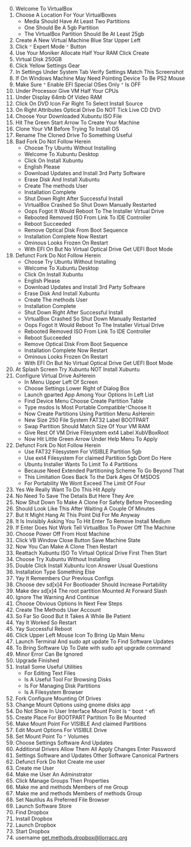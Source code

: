 0. Welcome To VirtualBox
0. Choose A Location For Your VirtualBoxes 
   * Media Should Have At Least Two Partitions
   * One Should Be A 5gb Partition
   * The VirtualBox Partition Should Be At Least 25gb
0. Create A New Virtual Machine Blue Star Upper Left
0. Click `"` Expert Mode `"` Button
0. Use Your Moniker Allocate Half Your RAM Click Create
0. Virtual Disk 250GB
0. Click Yellow Settings Gear
0. In Settings Under System Tab Verify Settings Match This Screenshot
0. If On Windows Machine May Need Pointing Device To Be PS2 Mouse
0. Make Sure  `"` Enable EFI Special OSes Only `"`  Is OFF
0. Under Processor Give VM Half Your CPUs
0. Under Display 64mb Of Video RAM
0. Click On DVD Icon Far Right To Select Install Source
0. On Right Attributes Optical Drive Do NOT Tick Live CD DVD
0. Choose Your Downloaded Xubuntu ISO File
0. Hit The Green Start Arrow To Create Your Machine
0. Clone Your VM Before Trying To Install OS
0. Rename The Cloned Drive To Something Useful
0. Bad Fork Do Not Follow Herein 
   * Choose Try Ubuntu Without Installing
   * Welcome To Xubuntu Desktop
   * Click On Install Xubuntu
   * English Please
   * Download Updates and Install 3rd Party Software
   * Erase Disk And Install Xubuntu
   * Create The methods User
   * Installation Complete
   * Shut Down Right After Successful Install
   * VirtualBox Crashed So Shut Down Manually Restarted
   * Oops Fogot It Would Reboot To The Installer Virtual Drive
   * Rebooted Removed ISO From Link To IDE Controller
   * Reboot Succeeded
   * Remove Optical Disk From Boot Sequence
   * Installation Complete Now Restart
   * Ominous Looks Frozen On Restart
   * With EFI On But No Virtual Optical Drive Get UEFI Boot Mode
0. Defunct Fork Do Not Follow Herein 
   * Choose Try Ubuntu Without Installing
   * Welcome To Xubuntu Desktop
   * Click On Install Xubuntu
   * English Please
   * Download Updates and Install 3rd Party Software
   * Erase Disk And Install Xubuntu
   * Create The methods User
   * Installation Complete
   * Shut Down Right After Successful Install
   * VirtualBox Crashed So Shut Down Manually Restarted
   * Oops Fogot It Would Reboot To The Installer Virtual Drive
   * Rebooted Removed ISO From Link To IDE Controller
   * Reboot Succeeded
   * Remove Optical Disk From Boot Sequence
   * Installation Complete Now Restart
   * Ominous Looks Frozen On Restart
   * With EFI On But No Virtual Optical Drive Get UEFI Boot Mode
0. At Splash Screen Try Xubuntu NOT Install Xubuntu
0. Configure Virtual Drive AsHerein 
   * In Menu Upper Left Of Screen
   * Choose Settings Lower Right of Dialog Box
   * Launch gparted App Among Your Options In Left List
   * Find Device Menu Choose Create Partition Table
   * Type msdos Is Most Portable Compatible`"`Choose It
   * Now Create Partitions Using Partition Menu AsHerein 
   * New Size 250 File System FAT32 Label BOOTPART
   * Swap Partition Should Match Size Of Your VM RAM
   * Give Rest Of VM Drive Filesystem ext4 Label XubVBoxRoot
   * Now Hit Little Green Arrow Under Help Menu To Apply
0. Defunct Fork Do Not Follow Herein 
   * Use FAT32 Filesystem For VISIBLE Partition 5gb
   * Use ext4 Filesystem For claimed Partition 5gb Dont Do Here 
   * Ubuntu Installer Wants To Limit To 4 Partitions
   * Because Need Extended Partitioning Scheme To Go Beyond That
   * This Limitation Goes Back To the Dark Ages Of MSDOS
   * For Portability We Wont Exceed The Limit Of Four
0. Yes We Really Want To Do This Hit Apply
0. No Need To Save The Details But Here They Are
0. Now Shut Down To Make A Clone For Safety Before Proceeding
0. Should Look Like This After Waiting A Couple Of Minutes
0. But It Might Hang At This Point Did For Me Anyway
0. It Is Invisibly Asking You To Hit Enter To Remove Install Medium
0. If Enter Does Not Work Tell VirtualBox To Power Off The Machine
0. Choose Power Off From Host Machine
0. Click VB Window Close Button Save Machine State
0. Now You Can Make A Clone Then Restart
0. Reattach Xubuntu ISO To Virtual Optical Drive First Then Start
0. Choose Try Xubuntu Without Installing
0. Double Click Install Xubuntu Icon Answer Usual Questions
0. Installation Type Something Else
0. Yay It Remembers Our Previous Configs
0. Choose dev sd[x]4 For Bootloader Should Increase Portability
0. Make dev sd[x]4 The root partition Mounted At Forward Slash
0. Ignore The Warning And Continue
0. Choose Obvious Options In Next Few Steps
0. Create The Methods User Account
0. So Far So Good But It Takes A While Be Patient
0. Yay It Worked So Restart
0. Yay Successful Reboot
0. Click Upper Left Mouse Icon To Bring Up Main Menu
0. Launch Terminal And  sudo apt update  To Find Software Updates
0. To Bring Software Up To Date with  sudo apt upgrade  command
0. Minor Error Can Be Ignored
0. Upgrade Finished
0. Install Some Useful Utilities 
   * For Editing Text Files
   * Is A Useful Tool For Browsing Disks
   * Is For Managing Disk Partitions
   * Is A Filesystem Browser
0.  Fork Configure Mounting Of Drives
0. Change Mount Options using gnome disks app
0. Do Not Show In User Interface Mount Point Is `"` boot `"` efi
0. Create Place For BOOTPART Partition To Be Mounted
0. Make Mount Point For VISIBLE And claimed Partitions
0. Edit Mount Options For VISIBLE Drive
0. Set Mount Point To `"` Volumes
0. Choose Settings Software And Updates
0. Additional Drivers Allow Them All Apply Changes Enter Password
0. Settings Software and Updates Other Software Canonical Partners
0. Defunct Fork Do Not Create me user
0. Create  me  User
0. Make  me  User An Adminstrator
0. Click Manage Groups Then Properties
0. Make  me  and  methods  Members of  me  Group
0. Make  me  and  methods  Members of  methods  Group
0. Set Nautilus As Preferred File Browser
0. Launch Software Store
0. Find Dropbox
0. Install Dropbox
0. Launch Dropbox
0. Start Dropbox
0. username  get.methods.dropbox@llorracc.org
